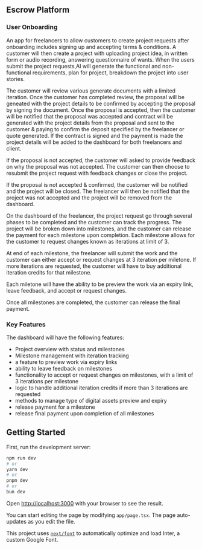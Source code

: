 ## Escrow Platform

### User Onboarding
An app for freelancers to allow customers to create project requests after onboarding includes signing up and accepting terms & conditions. A customer will then create a project with uploading project idea, in written form or audio recording, answering questionnaire of wants. When the users submit the project requests,AI will generate the functional and non-functional requirements, plan for project, breakdown the project into user stories.

The customer will review various generate documents with a limited iteration. Once the customer has completed review, the proposal will be geneated with the project details to be confirmed by accepting the proposal by signing the document. Once the proposal is accepted, then the customer will be notified that the proposal was accepted and contract will be generated with the project details from the proposal and sent to the customer & paying to confirm the deposit specified by the freelancer or quote generated. If the contract is signed and the payment is made the project details will be added to the dashboard for both freelancers and client.

If the proposal is not accepted, the customer will asked to provide feedback on why the proposal was not accepted. The customer can then choose to resubmit the project request with feedback changes or close the project.

If the proposal is not accepted & confirmed, the customer will be notified and the project will be closed. The freelancer will then be notified that the project was not accepted and the project will be removed from the dashboard.

On the dashboard of the freelancer, the project request go through several phases to be completed and the customer can track the progress. The project will be broken down into milestones, and the customer can release the payment for each milestone upon completion. Each milestone allows for the customer to request changes known as iterations at limit of 3.

At end of each milestone, the freelancer will submit the work and the customer can either accept or request changes at 3 iteration per miletone. If more iterations are requested, the customer will have to buy additional iteration credits for that milestone.

Each miletone will have the ability to be preview the work via an expiry link, leave feedback, and accept or request changes.

Once all milestones are completed, the customer can release the final payment.

### Key Features

The dashboard will have the following features:

- Project overview with status and milestones
- Milestone management with iteration tracking
- a feature to preview work via expiry links
- ability to leave feedback on milestones
- functionality to accept or request changes on milestones, with a limit of 3 iterations per milestone
- logic to handle additional iteration credits if more than 3 iterations are requested
- methods to manage type of digital assets preview and expiry
- release payment for a milestone
- release final payment upon completion of all milestones

## Getting Started

First, run the development server:

```bash
npm run dev
# or
yarn dev
# or
pnpm dev
# or
bun dev
```

Open [http://localhost:3000](http://localhost:3000) with your browser to see the result.

You can start editing the page by modifying `app/page.tsx`. The page auto-updates as you edit the file.

This project uses [`next/font`](https://nextjs.org/docs/basic-features/font-optimization) to automatically optimize and load Inter, a custom Google Font.
